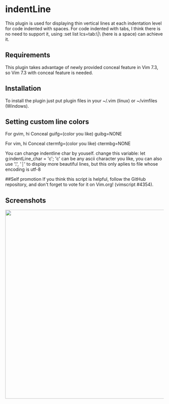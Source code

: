 indentLine
==========

This plugin is used for displaying thin vertical lines at each indentation level for code indented with spaces.
For code indented with tabs, I think there is no need to support it, using :set list lcs=tab:\\|\ (here is a space) can 
achieve it.

## Requirements
This plugin takes advantage of newly provided conceal feature in Vim 7.3, so Vim 7.3 with conceal feature is needed.

## Installation
To install the plugin just put plugin files in your ~/.vim (linux) or ~/vimfiles (Windows). 

## Setting custom line colors
For gvim, hi Conceal guifg=(color you like) guibg=NONE

For vim, hi Conceal ctermfg=(color you like) ctermbg=NONE

You can change indentline char by youself.
change this variable: let g:indentLine_char = 'c'; 
'c' can be any ascii character you like, you can also use '¦', '┆' to display more beautiful lines, 
but this only aplies to file whose encoding is utf-8

##Self promotion
If you think this script is helpful, follow the GitHub repository, and don't forget to vote for it on Vim.org! (vimscript #4354).

## Screenshots
<img src="http://i.imgur.com/KVi0T.jpg" width="800" height="600" alt="" />

